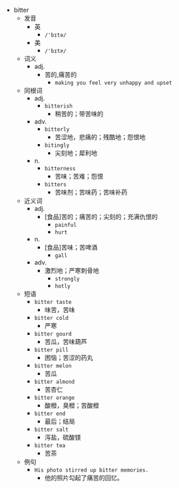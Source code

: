 - bitter
  - 发音
    - 英
      - `/'bɪtə/`
    - 美
      - `/'bɪtɚ/`
  - 词义
    - adj.
      - 苦的,痛苦的
        - `making you feel very unhappy and upset`
  - 同根词
    - adj.
      - `bitterish`
        - 稍苦的；带苦味的
    - adv.
      - `bitterly`
        - 苦涩地，悲痛的；残酷地；怨恨地
      - `bitingly`
        - 尖刻地；犀利地
    - n.
      - `bitterness`
        - 苦味；苦难；怨恨
      - `bitters`
        - 苦味剂；苦味药；苦味补药
  - 近义词
    - adj.
      - [食品]苦的；痛苦的；尖刻的；充满仇恨的
        - `painful`
        - `hurt`
    - n.
      - [食品]苦味；苦啤酒
        - `gall`
    - adv.
      - 激烈地；严寒刺骨地
        - `strongly`
        - `hotly`
  - 短语
    - `bitter taste`
      - 味苦，苦味 
    - `bitter cold`
      - 严寒 
    - `bitter gourd`
      - 苦瓜，苦味葫芦 
    - `bitter pill`
      - 困恼；苦涩的药丸 
    - `bitter melon`
      - 苦瓜 
    - `bitter almond`
      - 苦杏仁 
    - `bitter orange`
      - 酸橙，臭橙；苦酸橙 
    - `bitter end`
      - 最后；结局 
    - `bitter salt`
      - 泻盐，硫酸镁 
    - `bitter tea`
      - 苦茶 
  - 例句
    - `His photo stirred up bitter memories.`
      - 他的照片勾起了痛苦的回忆。

